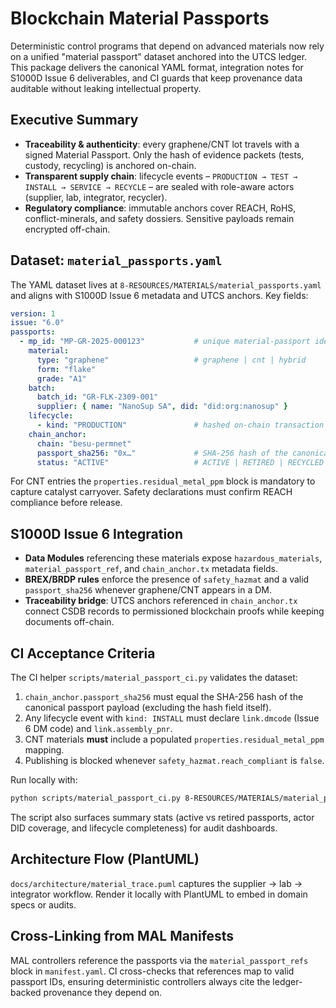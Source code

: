 # Blockchain Material Passports

Deterministic control programs that depend on advanced materials now rely on a unified "material passport" dataset anchored into the UTCS ledger. This package delivers the canonical YAML format, integration notes for S1000D Issue 6 deliverables, and CI guards that keep provenance data auditable without leaking intellectual property.

## Executive Summary
- **Traceability & authenticity**: every graphene/CNT lot travels with a signed Material Passport. Only the hash of evidence packets (tests, custody, recycling) is anchored on-chain.
- **Transparent supply chain**: lifecycle events – `PRODUCTION → TEST → INSTALL → SERVICE → RECYCLE` – are sealed with role-aware actors (supplier, lab, integrator, recycler).
- **Regulatory compliance**: immutable anchors cover REACH, RoHS, conflict-minerals, and safety dossiers. Sensitive payloads remain encrypted off-chain.

## Dataset: `material_passports.yaml`
The YAML dataset lives at `8-RESOURCES/MATERIALS/material_passports.yaml` and aligns with S1000D Issue 6 metadata and UTCS anchors. Key fields:

```yaml
version: 1
issue: "6.0"
passports:
  - mp_id: "MP-GR-2025-000123"           # unique material-passport identifier
    material:
      type: "graphene"                   # graphene | cnt | hybrid
      form: "flake"
      grade: "A1"
    batch:
      batch_id: "GR-FLK-2309-001"
      supplier: { name: "NanoSup SA", did: "did:org:nanosup" }
    lifecycle:
      - kind: "PRODUCTION"               # hashed on-chain transaction ID in `tx`
    chain_anchor:
      chain: "besu-permnet"
      passport_sha256: "0x…"             # SHA-256 hash of the canonical passport payload
      status: "ACTIVE"                   # ACTIVE | RETIRED | RECYCLED
```

For CNT entries the `properties.residual_metal_ppm` block is mandatory to capture catalyst carryover. Safety declarations must confirm REACH compliance before release.

## S1000D Issue 6 Integration
- **Data Modules** referencing these materials expose `hazardous_materials`, `material_passport_ref`, and `chain_anchor.tx` metadata fields.
- **BREX/BRDP rules** enforce the presence of `safety_hazmat` and a valid `passport_sha256` whenever graphene/CNT appears in a DM.
- **Traceability bridge**: UTCS anchors referenced in `chain_anchor.tx` connect CSDB records to permissioned blockchain proofs while keeping documents off-chain.

## CI Acceptance Criteria
The CI helper `scripts/material_passport_ci.py` validates the dataset:
1. `chain_anchor.passport_sha256` must equal the SHA-256 hash of the canonical passport payload (excluding the hash field itself).
2. Any lifecycle event with `kind: INSTALL` must declare `link.dmcode` (Issue 6 DM code) and `link.assembly_pnr`.
3. CNT materials **must** include a populated `properties.residual_metal_ppm` mapping.
4. Publishing is blocked whenever `safety_hazmat.reach_compliant` is `false`.

Run locally with:

```bash
python scripts/material_passport_ci.py 8-RESOURCES/MATERIALS/material_passports.yaml
```

The script also surfaces summary stats (active vs retired passports, actor DID coverage, and lifecycle completeness) for audit dashboards.

## Architecture Flow (PlantUML)
`docs/architecture/material_trace.puml` captures the supplier → lab → integrator workflow. Render it locally with PlantUML to embed in domain specs or audits.

## Cross-Linking from MAL Manifests
MAL controllers reference the passports via the `material_passport_refs` block in `manifest.yaml`. CI cross-checks that references map to valid passport IDs, ensuring deterministic controllers always cite the ledger-backed provenance they depend on.
